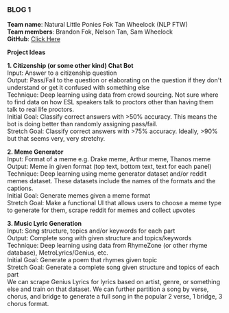### BLOG 1 ###

**Team name**: Natural Little Ponies Fok Tan Wheelock (NLP FTW)    
**Team members**: Brandon Fok, Nelson Tan, Sam Wheelock  
**GitHub**: [Click Here](https://github.com/bfok123/Capstone-Project)

**Project Ideas**

**1. Citizenship (or some other kind) Chat Bot**  
Input: Answer to a citizenship question  
Output: Pass/Fail to the question or elaborating on the question if they don't understand or get it confused with something else  
Technique: Deep learning using data from crowd sourcing. Not sure where to find data on how ESL speakers talk to proctors other than having them talk to real life proctors.  
Initial Goal: Classify correct answers with >50% accuracy. This means the bot is doing better than randomly assigning pass/fail.  
Stretch Goal: Classify correct answers with >75% accuracy. Ideally, >90% but that seems very, very stretchy.  

**2. Meme Generator**  
Input: Format of a meme e.g. Drake meme, Arthur meme, Thanos meme   
Output: Meme in given format (top text, bottom text, text for each panel)  
Technique: Deep learning using meme generator dataset and/or reddit memes dataset. These datasets include the names of the formats and the captions.  
Initial Goal: Generate memes given a meme format  
Stretch Goal: Make a functional UI that allows users to choose a meme type to generate for them, scrape reddit for memes and collect upvotes

**3. Music Lyric Generation**  
Input: Song structure, topics and/or keywords for each part  
Output: Complete song with given structure and topics/keywords  
Technique: Deep learning using data from RhymeZone (or other rhyme database), MetroLyrics/Genius, etc.  
Initial Goal: Generate a poem that rhymes given topic  
Stretch Goal: Generate a complete song given structure and topics of each part  
We can scrape Genius Lyrics for lyrics based on artist, genre, or something else and train on that dataset. We can further partition a song by verse, chorus, and bridge to generate a full song in the popular 2 verse, 1 bridge, 3 chorus format. 
